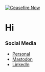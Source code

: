 [![Ceasefire Now](https://badge.techforpalestine.org/default)](https://techforpalestine.org/learn-more)

# Hi

### Social Media

- [Personal](https://lowsound.dev)
- [Mastodon](https://mastodon.sdf.org/@pxplowsound)
- [LinkedIn](https://www.linkedin.com/in/omar42/)
